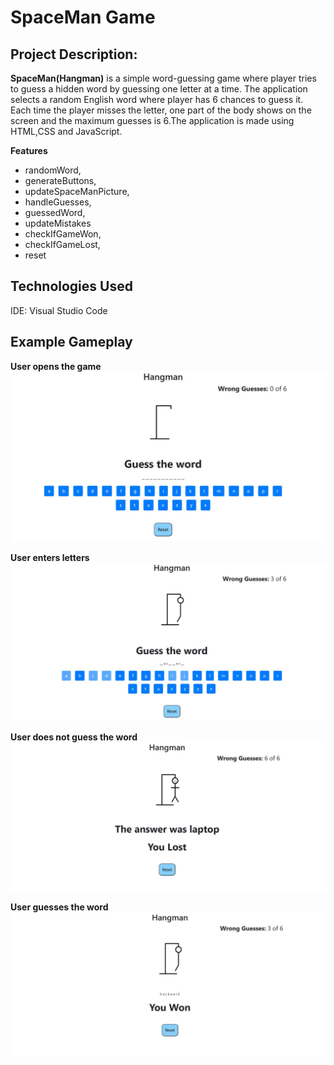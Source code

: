 # __SpaceMan Game__
## __Project Description:__

__SpaceMan(Hangman)__ is a simple word-guessing game where player tries to guess a hidden word by guessing one letter at a time. The application selects a random English word where
player has 6 chances to guess it. Each time the player misses the letter, one part of the body shows on the screen and the maximum guesses is 6.The application is made using
HTML,CSS and JavaScript.

__Features__
- randomWord,
- generateButtons,
- updateSpaceManPicture,
- handleGuesses,
- guessedWord,
- updateMistakes
- checkIfGameWon,
- checkIfGameLost,
- reset

## __Technologies Used__
IDE: Visual Studio Code


## __Example Gameplay__

__User opens the game__
![](https://github.com/farissikira/SpaceMan/blob/e11a09912e0e4c552dbbe94cfac2d6f8a342f040/1.hangmanPicture.JPG)

__User enters letters__
![](https://github.com/farissikira/SpaceMan/blob/be3e8732a512942ae3741fce2ff0774aeb5d32e8/picture3.JPG)

__User does not guess the word__
![](https://github.com/farissikira/SpaceMan/blob/6cbe52f36dbd3cc1977cccf109f9ddf89c65a237/picture2hangman.JPG)

__User guesses the word__
![](https://github.com/farissikira/SpaceMan/blob/68905be4c8258c01ae392a01579531db5fd4e712/picture4.JPG)
